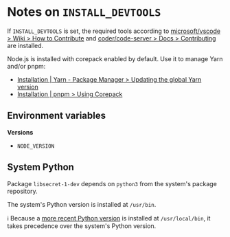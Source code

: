 # Notes on `INSTALL_DEVTOOLS`

If `INSTALL_DEVTOOLS` is set, the required tools according to [microsoft/vscode > Wiki > How to Contribute](https://github.com/Microsoft/vscode/wiki/How-to-Contribute)
and [coder/code-server > Docs > Contributing](https://github.com/coder/code-server/blob/main/docs/CONTRIBUTING.md)
are installed.

Node.js is installed with corepack enabled by default. Use it to manage Yarn
and/or pnpm:

* [Installation | Yarn - Package Manager > Updating the global Yarn version](https://yarnpkg.com/getting-started/install#updating-the-global-yarn-version)
* [Installation | pnpm > Using Corepack](https://pnpm.io/installation#using-corepack)

## Environment variables

**Versions**

* `NODE_VERSION`

## System Python

Package `libsecret-1-dev` depends on `python3` from the system's package
repository.

The system's Python version is installed at `/usr/bin`.  

:information_source: Because a [more recent Python version](NOTES.md#python) is
installed at `/usr/local/bin`, it takes precedence over the system's Python
version.
